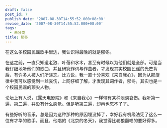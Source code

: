 ```yaml
---
draft: false
post_id: 7
publish_date: '2007-08-30T14:55:52.000+08:00'
revise_date: '2007-08-30T14:55:52.000+08:00'
tags:
  - 未分类
title: 郁冬
---
```


在这么多校园民谣歌手里边，我认识得最晚的就是郁冬。

在这之前，一直只知道老狼、叶蓓和水木，甚至有时候以为他们就是全部。可是当我仔细地听他们的歌曲，并且研究作词与作曲者，才发现其实校园民谣的光芒背后，有许多人被人们所淡忘。比方说，我一直十分喜欢《来自我心》，因为从那旋律中我可以感觉到一丝哀伤，上网仔细了解，才发现其词作者，郁冬，其实也是一个校园民谣的顶尖人物。

论坛上有人说，《露天电影院》和《来自我心》一样带有某种淡淡哀伤。我听第一遍，第二遍，并没有什么感觉。但是听第三遍，却再也忘不了了。

有些好听的音乐，总是因为这种那种的原因埋没掉了，幸好我有机缘法宪了这么一位有才华的歌手。而且，他唱的《北京的冬天》，我觉得比老狼翻唱的要好得多。
